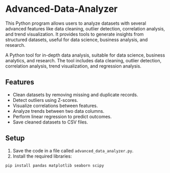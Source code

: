 # Advanced-Data-Analyzer
This Python program allows users to analyze datasets with several advanced features like data cleaning, outlier detection, correlation analysis, and trend visualization. It provides tools to generate insights from structured datasets, useful for data science, business analysis, and research.

A Python tool for in-depth data analysis, suitable for data science, business analytics, and research. The tool includes data cleaning, outlier detection, correlation analysis, trend visualization, and regression analysis.

## Features
- Clean datasets by removing missing and duplicate records.
- Detect outliers using Z-scores.
- Visualize correlations between features.
- Analyze trends between two data columns.
- Perform linear regression to predict outcomes.
- Save cleaned datasets to CSV files.

## Setup

1. Save the code in a file called `advanced_data_analyzer.py`.
2. Install the required libraries:

```bash
pip install pandas matplotlib seaborn scipy

